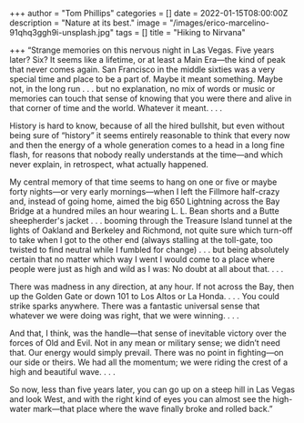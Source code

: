 +++
author = "Tom Phillips"
categories = []
date = 2022-01-15T08:00:00Z
description = "Nature at its best."
image = "/images/erico-marcelino-91qhq3ggh9i-unsplash.jpg"
tags = []
title = "Hiking to Nirvana"

+++
“Strange memories on this nervous night in Las Vegas. Five years later? Six? It seems like a lifetime, or at least a Main Era—the kind of peak that never comes again. San Francisco in the middle sixties was a very special time and place to be a part of. Maybe it meant something. Maybe not, in the long run . . . but no explanation, no mix of words or music or memories can touch that sense of knowing that you were there and alive in that corner of time and the world. Whatever it meant. . . .  
  
History is hard to know, because of all the hired bullshit, but even without being sure of “history” it seems entirely reasonable to think that every now and then the energy of a whole generation comes to a head in a long fine flash, for reasons that nobody really understands at the time—and which never explain, in retrospect, what actually happened.  
  
My central memory of that time seems to hang on one or five or maybe forty nights—or very early mornings—when I left the Fillmore half-crazy and, instead of going home, aimed the big 650 Lightning across the Bay Bridge at a hundred miles an hour wearing L. L. Bean shorts and a Butte sheepherder's jacket . . . booming through the Treasure Island tunnel at the lights of Oakland and Berkeley and Richmond, not quite sure which turn-off to take when I got to the other end (always stalling at the toll-gate, too twisted to find neutral while I fumbled for change) . . . but being absolutely certain that no matter which way I went I would come to a place where people were just as high and wild as I was: No doubt at all about that. . . .  
  
There was madness in any direction, at any hour. If not across the Bay, then up the Golden Gate or down 101 to Los Altos or La Honda. . . . You could strike sparks anywhere. There was a fantastic universal sense that whatever we were doing was right, that we were winning. . . .  
  
And that, I think, was the handle—that sense of inevitable victory over the forces of Old and Evil. Not in any mean or military sense; we didn’t need that. Our energy would simply prevail. There was no point in fighting—on our side or theirs. We had all the momentum; we were riding the crest of a high and beautiful wave. . . .  
  
So now, less than five years later, you can go up on a steep hill in Las Vegas and look West, and with the right kind of eyes you can almost see the high-water mark—that place where the wave finally broke and rolled back.”